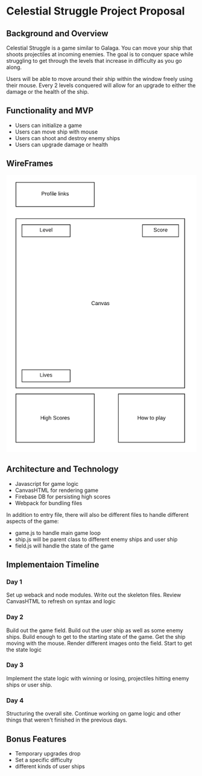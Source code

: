 # Celestial Struggle Project Proposal

## Background and Overview
Celestial Struggle is a game similar to Galaga. You can move your ship that shoots projectiles at incoming enemies. The goal is to conquer space while struggling to get through the levels that increase in difficulty as you go along. 

Users will be able to move around their ship within the window freely using their mouse. Every 2 levels conquered will allow for an upgrade to either the damage or the health of the ship.

## Functionality and MVP
* Users can initialize a game
* Users can move ship with mouse
* Users can shoot and destroy enemy ships
* Users can upgrade damage or health

## WireFrames
![alt text](https://github.com/cjchoi97/celestial-struggle/blob/master/celestial-struggle-wireframe.png "wireframe")

## Architecture and Technology
* Javascript for game logic
* CanvasHTML for rendering game
* Firebase DB for persisting high scores
* Webpack for bundling files

In addition to entry file, there will also be different files to handle different aspects of the game:
* game.js to handle main game loop
* ship.js will be parent class to different enemy ships and user ship
* field.js will handle the state of the game

## Implementaion Timeline
### Day 1
Set up weback and node modules. Write out the skeleton files. Review CanvasHTML to refresh on syntax and logic

### Day 2
Build out the game field. Build out the user ship as well as some enemy ships. Build enough to get to the starting state of the game. Get the ship moving with the mouse. Render different images onto the field. Start to get the state logic

### Day 3
Implement the state logic with winning or losing, projectiles hitting enemy ships or user ship.

### Day 4
Structuring the overall site. Continue working on game logic and other things that weren't finished in the previous days.


## Bonus Features
* Temporary upgrades drop
* Set a specific difficulty
* different kinds of user ships

